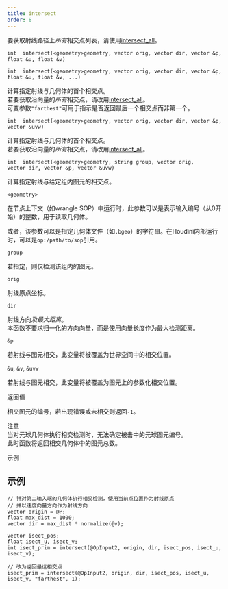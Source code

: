 ```yaml
---
title: intersect
order: 8
---
```

  

要获取射线路径上*所有*相交点列表，请使用[intersect_all](./intersect_all "计算指定射线与几何体的所有相交点")。  

`int  intersect(<geometry>geometry, vector orig, vector dir, vector &p, float &u, float &v)`  

`int  intersect(<geometry>geometry, vector orig, vector dir, vector &p, float &u, float &v, ...)`  

计算指定射线与几何体的首个相交点。  
若要获取沿向量的*所有*相交点，请改用[intersect_all](./intersect_all "计算指定射线与几何体的所有相交点")。  
可变参数`"farthest"`可用于指示是否返回最后一个相交点而非第一个。  

`int  intersect(<geometry>geometry, vector orig, vector dir, vector &p, vector &uvw)`  

计算指定射线与几何体的首个相交点。  
若要获取沿向量的*所有*相交点，请改用[intersect_all](./intersect_all "计算指定射线与几何体的所有相交点")。  

`int  intersect(<geometry>geometry, string group, vector orig, vector dir, vector &p, vector &uvw)`  

计算指定射线与给定组内图元的相交点。  

`<geometry>`  

在节点上下文（如wrangle SOP）中运行时，此参数可以是表示输入编号（从0开始）的整数，用于读取几何体。  

或者，该参数可以是指定几何体文件（如`.bgeo`）的字符串。在Houdini内部运行时，可以是`op:/path/to/sop`引用。  

`group`  

若指定，则仅检测该组内的图元。  

`orig`  

射线原点坐标。  

`dir`  

射线方向*及最大距离*。  
本函数不要求归一化的方向向量，而是使用向量长度作为最大检测距离。  

`&p`  

若射线与图元相交，此变量将被覆盖为世界空间中的相交位置。  

`&u`, `&v`, `&uvw`  

若射线与图元相交，此变量将被覆盖为图元上的参数化相交位置。  

返回值  

相交图元的编号，若出现错误或未相交则返回`-1`。  

注意  
当对元球几何体执行相交检测时，无法确定被击中的元球图元编号。  
此时函数将返回相交几何体中的图元总数。  

示例  

## 示例  

```vex  
// 针对第二输入端的几何体执行相交检测，使用当前点位置作为射线原点  
// 并以速度向量方向作为射线方向  
vector origin = @P;  
float max_dist = 1000;  
vector dir = max_dist * normalize(@v);  

vector isect_pos;  
float isect_u, isect_v;  
int isect_prim = intersect(@OpInput2, origin, dir, isect_pos, isect_u, isect_v);  

// 改为返回最远相交点  
isect_prim = intersect(@OpInput2, origin, dir, isect_pos, isect_u, isect_v, "farthest", 1);  

```
